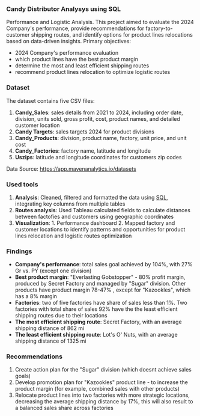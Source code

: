 ### Candy Distributor Analysys using SQL
Performance and Logistic Analysis. 
This project aimed to evaluate the 2024 Company's performance, provide recommendations for factory-to-customer shipping routes, and identify options for product lines relocations based on data-driven insights.
Primary objectives: 
- 2024 Company's performance evaluation
- which product lines have the best product margin
- determine the most and least efficient shipping routes
- recommend product lines relocation to optimize logistic routes

### Dataset
The dataset contains five CSV files:
1. **Candy_Sales**: sales details from 2021 to 2024, including order date, division, units sold, gross profit, cost, product names, and detailed customer location
2. **Candy Targets**: sales targets 2024 for product divisions
3. **Candy_Products**: division, product name, factory, unit price, and unit cost
4. **Candy_Factories**: factory name, latitude and longitude
5. **Uszips**: latitude and longitude coordinates for customers zip codes
   
Data Source: https://app.mavenanalytics.io/datasets

### Used tools
1. **Analysis**: Cleaned, filtered and formatted the data using [SQL](https://github.com/OlgaRaynor/Projects/blob/main/US-candy_distributor_sql/US_candy_distributor_project.sql), integrating key columns from multiple tables
2. **Routes analysis**: Used Tableau calculated fields to calculate distances between factofies and customers using geographic coordinates
3. **Visualization**: 1. Performance dashboard 2. Mapped factory and customer locations to identify patterns and opportunities for product lines relocation and logistic routes optimization

### Findings
- **Company's performance**: total sales goal achieved by 104%, with 27% Gr vs. PY (except one division)
- **Best product margin**: "Everlasting Gobstopper" - 80% profit margin, produced by Secret Factory and managed by "Sugar" division. Other products have product margin 78-47% , except for "Kazookles", which has a 8% margin
- **Factories**: two of five factories have share of sales less than 1%. Two factories with total share of sales 92% have the the least efficient shipping routes due to their locations
- **The most efficient shipping route**: Secret Factory, with an average shipping distance of 862 mi
- **The least efficient shipping route**: Lot's O' Nuts, with an average shipping distance of 1325 mi

### Recommendations
1. Create action plan for the "Sugar" division (which doesnt achieve sales goals)
2. Develop promotion plan for "Kazookles" product line - to increase the product margin (for example, combined sales with other products)
3. Relocate product lines into two factories with more strategic locations, decreasing the average shipping distance by 17%, this will also result to a balanced sales share across factories
